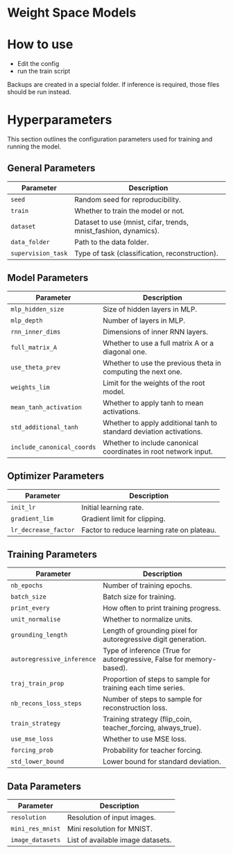 # Weight Space Models

# How to use
- Edit the config
- run the train script

Backups are created in a special folder. If inference is required, those files should be run instead.







# Hyperparameters
This section outlines the configuration parameters used for training and running the model.

## General Parameters

| Parameter          | Description                                                    |
|-------------------|----------------------------------------------------------------|
| `seed`            | Random seed for reproducibility.                               |
| `train`           | Whether to train the model or not.                               |
| `dataset`         | Dataset to use (mnist, cifar, trends, mnist_fashion, dynamics). |
| `data_folder`     | Path to the data folder.                                        |
| `supervision_task`| Type of task (classification, reconstruction).                  |

## Model Parameters

| Parameter                    | Description                                                              |
|-----------------------------|--------------------------------------------------------------------------|
| `mlp_hidden_size`           | Size of hidden layers in MLP.                                           |
| `mlp_depth`                 | Number of layers in MLP.                                               |
| `rnn_inner_dims`            | Dimensions of inner RNN layers.                                          |
| `full_matrix_A`             | Whether to use a full matrix A or a diagonal one.                           |
| `use_theta_prev`            | Whether to use the previous theta in computing the next one.                 |
| `weights_lim`               | Limit for the weights of the root model.                                  |
| `mean_tanh_activation`      | Whether to apply tanh to mean activations.                               |
| `std_additional_tanh`       | Whether to apply additional tanh to standard deviation activations.         |
| `include_canonical_coords`  | Whether to include canonical coordinates in root network input.           |

## Optimizer Parameters

| Parameter            | Description                                   |
|----------------------|-----------------------------------------------|
| `init_lr`            | Initial learning rate.                           |
| `gradient_lim`       | Gradient limit for clipping.                          |
| `lr_decrease_factor` | Factor to reduce learning rate on plateau.        |

## Training Parameters

| Parameter                  | Description                                                                |
|---------------------------|----------------------------------------------------------------------------|
| `nb_epochs`                | Number of training epochs.                                                |
| `batch_size`               | Batch size for training.                                                  |
| `print_every`              | How often to print training progress.                                       |
| `unit_normalise`           | Whether to normalize units.                                                |
| `grounding_length`         | Length of grounding pixel for autoregressive digit generation.             |
| `autoregressive_inference` | Type of inference (True for autoregressive, False for memory-based).       |
| `traj_train_prop`          | Proportion of steps to sample for training each time series.             |
| `nb_recons_loss_steps`     | Number of steps to sample for reconstruction loss.                        |
| `train_strategy`           | Training strategy (flip_coin, teacher_forcing, always_true).               |
| `use_mse_loss`             | Whether to use MSE loss.                                                  |
| `forcing_prob`             | Probability for teacher forcing.                                         |
| `std_lower_bound`          | Lower bound for standard deviation.                                      |

## Data Parameters

| Parameter          | Description                          |
|-------------------|--------------------------------------|
| `resolution`      | Resolution of input images.             |
| `mini_res_mnist`  | Mini resolution for MNIST.             |
| `image_datasets`  | List of available image datasets.     |